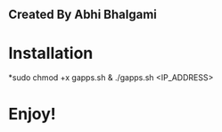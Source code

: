 ## Created By Abhi Bhalgami ##

# Installation 

*sudo chmod +x gapps.sh & ./gapps.sh <IP_ADDRESS>

# Enjoy!
